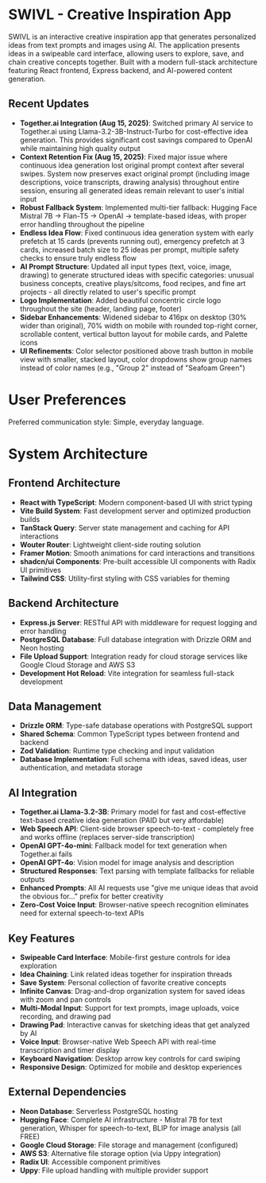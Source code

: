 # SWIVL - Creative Inspiration App

SWIVL is an interactive creative inspiration app that generates personalized ideas from text prompts and images using AI. The application presents ideas in a swipeable card interface, allowing users to explore, save, and chain creative concepts together. Built with a modern full-stack architecture featuring React frontend, Express backend, and AI-powered content generation.

## Recent Updates
- **Together.ai Integration (Aug 15, 2025)**: Switched primary AI service to Together.ai using Llama-3.2-3B-Instruct-Turbo for cost-effective idea generation. This provides significant cost savings compared to OpenAI while maintaining high quality output
- **Context Retention Fix (Aug 15, 2025)**: Fixed major issue where continuous idea generation lost original prompt context after several swipes. System now preserves exact original prompt (including image descriptions, voice transcripts, drawing analysis) throughout entire session, ensuring all generated ideas remain relevant to user's initial input
- **Robust Fallback System**: Implemented multi-tier fallback: Hugging Face Mistral 7B → Flan-T5 → OpenAI → template-based ideas, with proper error handling throughout the pipeline
- **Endless Idea Flow**: Fixed continuous idea generation system with early prefetch at 15 cards (prevents running out), emergency prefetch at 3 cards, increased batch size to 25 ideas per prompt, multiple safety checks to ensure truly endless flow
- **AI Prompt Structure**: Updated all input types (text, voice, image, drawing) to generate structured ideas with specific categories: unusual business concepts, creative plays/sitcoms, food recipes, and fine art projects - all directly related to user's specific prompt
- **Logo Implementation**: Added beautiful concentric circle logo throughout the site (header, landing page, footer) 
- **Sidebar Enhancements**: Widened sidebar to 416px on desktop (30% wider than original), 70% width on mobile with rounded top-right corner, scrollable content, vertical button layout for mobile cards, and Palette icons
- **UI Refinements**: Color selector positioned above trash button in mobile view with smaller, stacked layout, color dropdowns show group names instead of color names (e.g., "Group 2" instead of "Seafoam Green")

# User Preferences

Preferred communication style: Simple, everyday language.

# System Architecture

## Frontend Architecture
- **React with TypeScript**: Modern component-based UI with strict typing
- **Vite Build System**: Fast development server and optimized production builds
- **TanStack Query**: Server state management and caching for API interactions
- **Wouter Router**: Lightweight client-side routing solution
- **Framer Motion**: Smooth animations for card interactions and transitions
- **shadcn/ui Components**: Pre-built accessible UI components with Radix UI primitives
- **Tailwind CSS**: Utility-first styling with CSS variables for theming

## Backend Architecture
- **Express.js Server**: RESTful API with middleware for request logging and error handling
- **PostgreSQL Database**: Full database integration with Drizzle ORM and Neon hosting
- **File Upload Support**: Integration ready for cloud storage services like Google Cloud Storage and AWS S3
- **Development Hot Reload**: Vite integration for seamless full-stack development

## Data Management
- **Drizzle ORM**: Type-safe database operations with PostgreSQL support
- **Shared Schema**: Common TypeScript types between frontend and backend
- **Zod Validation**: Runtime type checking and input validation
- **Database Implementation**: Full schema with ideas, saved ideas, user authentication, and metadata storage

## AI Integration
- **Together.ai Llama-3.2-3B**: Primary model for fast and cost-effective text-based creative idea generation (PAID but very affordable)
- **Web Speech API**: Client-side browser speech-to-text - completely free and works offline (replaces server-side transcription)  
- **OpenAI GPT-4o-mini**: Fallback model for text generation when Together.ai fails
- **OpenAI GPT-4o**: Vision model for image analysis and description
- **Structured Responses**: Text parsing with template fallbacks for reliable outputs
- **Enhanced Prompts**: All AI requests use "give me unique ideas that avoid the obvious for..." prefix for better creativity
- **Zero-Cost Voice Input**: Browser-native speech recognition eliminates need for external speech-to-text APIs

## Key Features
- **Swipeable Card Interface**: Mobile-first gesture controls for idea exploration
- **Idea Chaining**: Link related ideas together for inspiration threads
- **Save System**: Personal collection of favorite creative concepts
- **Infinite Canvas**: Drag-and-drop organization system for saved ideas with zoom and pan controls
- **Multi-Modal Input**: Support for text prompts, image uploads, voice recording, and drawing pad
- **Drawing Pad**: Interactive canvas for sketching ideas that get analyzed by AI
- **Voice Input**: Browser-native Web Speech API with real-time transcription and timer display
- **Keyboard Navigation**: Desktop arrow key controls for card swiping
- **Responsive Design**: Optimized for mobile and desktop experiences

## External Dependencies

- **Neon Database**: Serverless PostgreSQL hosting
- **Hugging Face**: Complete AI infrastructure - Mistral 7B for text generation, Whisper for speech-to-text, BLIP for image analysis (all FREE)
- **Google Cloud Storage**: File storage and management (configured)
- **AWS S3**: Alternative file storage option (via Uppy integration)
- **Radix UI**: Accessible component primitives
- **Uppy**: File upload handling with multiple provider support